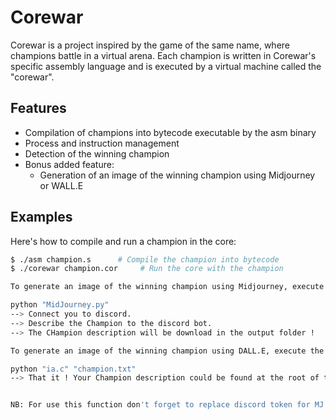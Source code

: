 # Corewar

Corewar is a project inspired by the game of the same name, where champions battle in a virtual arena. Each champion is written in Corewar's specific assembly language and is executed by a virtual machine called the "corewar".

## Features

- Compilation of champions into bytecode executable by the asm binary
- Process and instruction management
- Detection of the winning champion
- Bonus added feature:
  - Generation of an image of the winning champion using Midjourney or WALL.E

## Examples

Here's how to compile and run a champion in the core:

```bash
$ ./asm champion.s      # Compile the champion into bytecode
$ ./corewar champion.cor     # Run the core with the champion

To generate an image of the winning champion using Midjourney, execute the following command after completing a game:

python "MidJourney.py"
--> Connect you to discord. 
--> Describe the Champion to the discord bot.
--> The CHampion description will be download in the output folder !

To generate an image of the winning champion using DALL.E, execute the following command after completing a game:

python "ia.c" "champion.txt"
--> That it ! Your Champion description could be found at the root of the repository ! 


NB: For use this function don't forget to replace discord token for MJ and the openai token for DALL.E ! (obvviously I will not push my token, im not rich).
